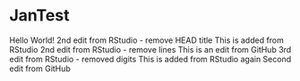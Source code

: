 # JanTest
Hello World!
2nd edit from RStudio - remove HEAD title
This is added from RStudio
2nd edit from RStudio - remove lines
This is an edit from GitHub
3rd edit from RStudio - removed digits
This is added from RStudio again
Second edit from GitHub
